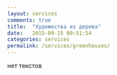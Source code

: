 ```yaml
---
layout: services
comments: true
title:  "Художества из дерева"
date:   2015-09-15 00:51:54
categories: services
permalink: /services/greenhouses/
---
```


нет текстов